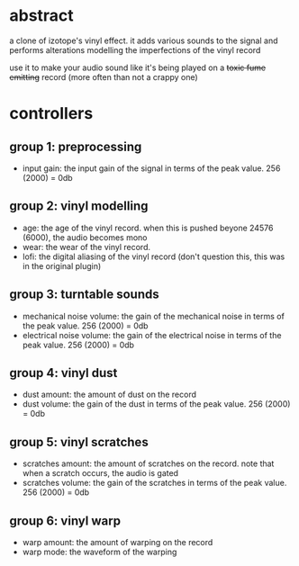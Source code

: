 # abstract

a clone of izotope's vinyl effect. it adds various sounds to the signal and performs alterations modelling the imperfections of the vinyl record

use it to make your audio sound like it's being played on a ~~toxic fume emitting~~ record (more often than not a crappy one)

# controllers

## group 1: preprocessing

- input gain: the input gain of the signal in terms of the peak value. 256 (2000) = 0db

## group 2: vinyl modelling

- age: the age of the vinyl record. when this is pushed beyone 24576 (6000), the audio becomes mono
- wear: the wear of the vinyl record.
- lofi: the digital aliasing of the vinyl record (don't question this, this was in the original plugin)

## group 3: turntable sounds

- mechanical noise volume: the gain of the mechanical noise in terms of the peak value. 256 (2000) = 0db
- electrical noise volume: the gain of the electrical noise in terms of the peak value. 256 (2000) = 0db

## group 4: vinyl dust

- dust amount: the amount of dust on the record
- dust volume: the gain of the dust in terms of the peak value. 256 (2000) = 0db

## group 5: vinyl scratches

- scratches amount: the amount of scratches on the record. note that when a scratch occurs, the audio is gated
- scratches volume: the gain of the scratches in terms of the peak value. 256 (2000) = 0db

## group 6: vinyl warp

- warp amount: the amount of warping on the record
- warp mode: the waveform of the warping